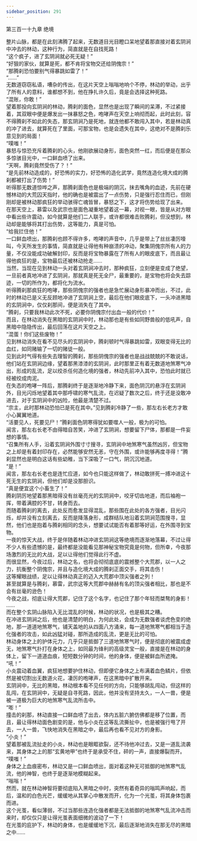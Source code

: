 ```yaml
---
sidebar_position: 291
---
```

 第三百一十九章 绝境


整片山脉，都是在此刻沸腾了起来，无数道目光目瞪口呆地望着那直接对着玄阴涧中冲去的林动，这种行为，简直就是在自找死路！  
“这个疯子，进了玄阴涧就必死无疑！”  
“好狠的家伙，就算是死，都不肯将宝物交还给阴傀宗！”  
“那腾刹恐怕要别气得暴跳如雷了！”  
“……”  
无数道窃窃私语，嘈杂的传出，在这片天空上嗡嗡地响个不停，林动的举动，出乎了所有人的意料，谁都想不到，他在挣扎许久后，竟是会选择这种死路。  
“混账，你敢！”  
望着那投向玄阴涧的林动，腾刹的面色，显然也是出现了瞬间的呆滞，不过紧接着，其双眼中便是爆发出一抹暴怒之色，咆哮声在天空上响彻而起，此时此刻，容不得腾刹不如此的失态，那玄阴涧乃是死地，就连他都不敢闯入其中，若是林动真的冲了进去，就算死在了里面，可那宝物，也是会遗失在其中，这绝对不是腾刹乐意见到的局面！  
“噗嗤！”  
暴怒与惊恐充斥着腾刹的心头，他刚欲展动身形，面色突然一红，而后便是在那众多惊骇目光中，一口鲜血喷了出来。  
“天啊，腾刹竟然受伤了？！”  
“是先前林动造成的，好恐怖的实力，好恐怖的造化武学，竟然连造化境大成的腾刹都被打出了伤势！”  
听得那无数道惊哗之声，那腾刹面色也是极端的阴沉，抹去嘴角的血迹，先前在硬憾林动的大荒囚天指时，他的确也是被震出了一点伤势，只是强行忍住而已，但刚刚却是被林动那疯狂的举动骇得亡魂皆冒，暴怒之下，这才将伤势给现了出来。  
在那天空上，慕雷以及武宗也是面色凝重地望着这一幕，对视一眼，皆是从对方眼中看出些许震动，如今就算是他们二人联手，或许都很难击败腾刹，但没想到，林动却是能够将其打出伤势，这等能力，真是可怕。  
“给我拦住他！”  
一口鲜血喷出，那腾刹也顾不得许多，咆哮的声音中，几乎是带上了丝丝凄厉嚎叫，今天所发生的事情，简直就是让得他有种崩溃的冲动，聚集阴傀宗所有人的力量，不仅没能成功破解封印，反而是将宝物暴露在了所有人的眼皮底下，而且最让得他疯狂的是，宝物最后还被林动抢走……  
当然，当现在见到林动一头对着玄阴涧冲去时，那种疯狂，立刻便是变成了绝望，一旦前者真地冲进了玄阴涧，那就真是死无全尸，最重要的，是宝物也将会失去踪迹，一切的所作为，都将化为流水。  
听得腾刹那疯狂的咆哮，那些阴傀宗的强者也是急忙展动身形暴冲而出，不过，此时的林动已是义无反顾地冲进了玄阴涧上空，最后在他们眼皮底下，一头冲进黑暗的玄阴涧中，仅仅刹那间，便是消失在了其中。  
“腾刹，只要我林动此次不死，必要你阴傀宗付出血一般的代价！”  
而且，在林动消失在黑暗的玄阴涧中时，林动那也是有些如同野兽般的低吼声，自黑暗中隐隐传出，最后回荡在这片天空之上。  
“混蛋！你们这些废物！”  
见到林动消失在看不见尽头的玄阴涧中，腾刹顿时气得暴跳如雷，双眼变得无比的血红，如同赌输了一切的赌徒一般。  
见到此时气得有些失去理智的腾刹，那些阴傀宗的强者也是战战兢兢的不敢说话，他们站在玄阴涧边缘，望着那黑漆漆的玄阴涧，此时那里正有着无数道地煞寒气冲出，形成的乱流，足以绞杀任何造化境的强者，林动先前冲入其中，恐怕此时就已经被绞成肉泥。  
在失态的咆哮一阵后，那腾刹终于是逐渐地冷静下来，面色阴沉的悬浮在玄阴涧外，目光闪烁地望着其中那呼啸的寒气乱流，在迟疑了数次之后，终于还是没敢冲进去，对于玄阴涧中的凶险，他最是清楚不过。  
“宗主，此时那林动恐怕已是死在其中。”见到腾刹冷静了一些，那左右长老方才敢小心翼翼地道。  
“活要见人，死要见尸！”腾刹面色阴寒得犹如要噬人一般，极为的可怕。  
闻言，那左右长老不由得暗自苦笑，冲进了玄阴涧，想要留下尸体，那都是一件妄想的事情。  
“召集所有人手，沿着玄阴涧外围寸寸搜寻，玄阴涧中地煞寒气虽然凶厉，但宝物之上却是有着封印存在，必然能够安然无恙，守在外围，或许能够再度寻得！”腾刹显然也是明白这话有些幼稚，当下深吸了一口气，阴沉沉地道。  
“是！”  
闻言，那左右长老也是连忙应道，如今也只能这样做了，林动敢拼死一搏冲进这十死无生的玄阴涧，但他们却是没那胆识。  
“真是便宜这个小畜生了！”  
腾刹阴厉地望着那黑暗得没有丝毫亮光的玄阴涧中，咬牙切齿地道，而后袖袍一挥，带着满腔的不甘，转身而去。  
而随着腾刹的离去，此处反而愈发显得混乱，那些围在此处的各方强者，目光闪烁，却并没有立刻离去，反而是降落身形，成群结队地沿着玄阴涧范围搜寻，显然，他们也是抱着与腾刹相同的念头，想要试试能否有着那等好运，在外围寻到宝物。  
一夜的惊天大战，终于是伴随着林动冲进玄阴涧这等绝境而逐渐地落幕，不过让得不少人有些遗憾的是，最终都是没能看见那神秘宝物究竟是何物，但所幸，今夜那场激烈的无比的大战，足以让得他们觉得此行不虚。  
而很显然，今夜过后，林动之名，也将会彻彻底底的震撼整个大荒郡，以一人之力，抗衡整个阴傀宗，并且与造化境大成的腾刹正面交手，将其击伤！  
这等耀眼战绩，足以让得林动真正的迈入大荒郡中顶尖强者之列！  
甚至就算是与腾刹，慕雷，武宗这等大荒郡中赫赫有名的顶尖强者相比，那也是不会有丝毫的逊色！  
今夜之战，彻底让得大荒郡，记住了这个名字，也记住了那个年轻而桀骜的身影！  
……  
而在整个玄阴山脉陷入无比混乱的时候，林动的状况，也是极其之糟。  
在冲进玄阴涧之后，他也是清楚的明白，为何此处，会成为无数强者谈虎色变的绝地，那一道道地煞寒气，铺天盖地的从四面八方涌来，每一道地煞寒气都相当于造化强者的攻击，如此凶猛对碰，那所造成的乱流，更是无比的可怕。  
林动身体之上的护体元力，几乎只是抵御了三道地煞寒气时，便是彻底的被震成虚无，地煞寒气扑打在身体之上，如同最为锋利的高级灵宝一般，直接是在林动的身体上，留下一道道血痕，短短数分钟的时间，他的身体，便是被鲜血所遮掩。  
“吼！”  
小炎震动着血翼，疯狂地想要护住林动，但即便它身体之上布满着血色鳞片，但依然是被切割出无数道火花，凄厉的咆哮声，在这黑暗中扩散开来。  
玄阴涧中，无比的黑暗，林动根本看不见任何的方向，只能够胡乱闯动，但这样的乱闯，在玄阴涧中，无疑是自寻死路，因此，他并没有坚持太久，一人一兽，便是被一道极为巨大的地煞寒气乱流所击中。  
“嘭！”  
撞击的刹那，林动直接一口鲜血喷了出去，体内五脏六腑仿佛都是移了位置，而且，最让得林动面色剧变的是，他与小炎在这等乱流撕扯中，也是被强行甩了开去，一人一兽，飞快地消失在黑暗之中，最后再也看不见对方的身影。  
“小炎！”  
望着那被乱流扯走的小炎，林动也是眼眶欲裂，还不待他冲过去，又是一道乱流袭来，其身体之上的那“玄黄地甲”也终于是承受不住，砰的一声，直接爆裂而开。  
“噗嗤！”  
身体之上血痕密布，林动又是一口鲜血喷出，面对着这种无可抵御的地煞寒气乱流，他的神智，也终于是逐渐地模糊起来。  
“嗡嗡！”  
然而，就在林动神智将要彻底陷入黑暗之中时，突然有着奇异的嗡鸣声响起，而后，温和的白色光芒，缓缓地从其掌心中散发而开，化为一个光茧，将其身体包裹而进。  
这个光茧，看似薄弱，不过当那些连造化强者都是无法抵御的地煞寒气乱流冲击而来时，却仅仅只是让得光茧表面细微的波动了一下！  
在光茧的庇护下，林动的身体，也是缓缓地下沉，最后逐渐地消失在那无尽的黑暗之中……  
  
  
